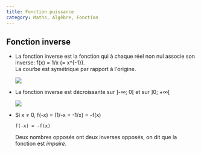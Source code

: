 ```yaml
---
title: Fonction puissance
category: Maths, Algèbre, Fonction
---
```


## Fonction inverse

* La fonction inverse est la fonction qui à chaque réel non nul associe son inverse: f(x) = 1/x (= x^{-1}).  
  La courbe est symétrique par rapport à l'origine.

  ![](https://i.imgur.com/YpYD6v1m.png)

* La fonction inverse est décroissante sur ]-∞; 0[ et sur ]0; +∞[

  ![](https://i.imgur.com/EcrB66Ym.png)

* Si x ≠ 0, f(-x) = (1/-x = -1/x) = -f(x)

    ```
    f(-x) = -f(x)
    ```

  Deux nombres opposés ont deux inverses opposés, on dit que la fonction est *impaire*.